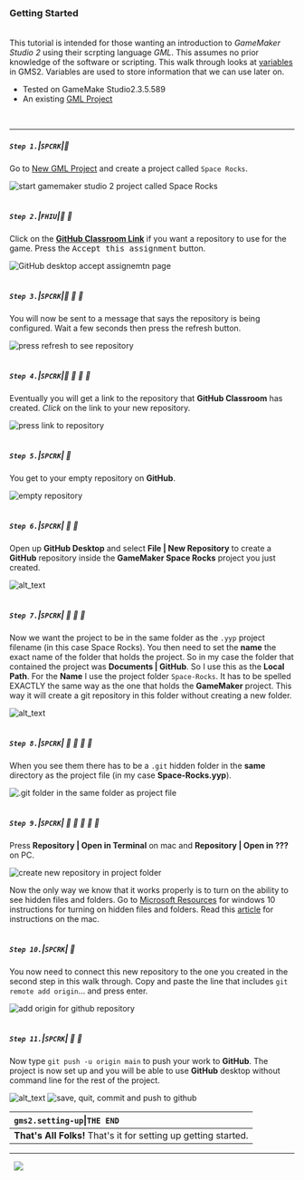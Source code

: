 <img src="https://via.placeholder.com/1000x4/45D7CA/45D7CA" alt="drawing" height="4px"/>

### Getting Started

<img src="https://via.placeholder.com/1000x4/45D7CA/45D7CA" alt="drawing" height="4px"/>

This tutorial is intended for those wanting an introduction to <i>GameMaker Studio 2</i> using their scrpting language <i>GML</i>. This assumes no prior knowledge of the software or scripting. This walk through looks at [variables](https://manual.yoyogames.com/GameMaker_Language/GML_Overview/Variables_And_Variable_Scope.htm) in GMS2. Variables are used to store information that we can use later on.

* Tested on GameMake Studio2.3.5.589
* An existing [GML Project](https://github.com/maubanel/GMS2-Snippets/blob/main/rename-project/README.md#user-content-rename-gms2-project)

<br>

---


##### `Step 1.`\|`SPCRK`|:small_blue_diamond:

Go to [New GML Project](https://github.com/maubanel/GMS2-Snippets/blob/main/new-gml/README.md#user-content-new-gml-project) and create a project called `Space Rocks`.

![start gamemaker studio 2 project called Space Rocks](images/SpaceRocksDirectory.png)

<img src="https://via.placeholder.com/500x2/45D7CA/45D7CA" alt="drawing" height="2px" alt = ""/>

##### `Step 2.`\|`FHIU`|:small_blue_diamond: :small_blue_diamond: 

Click on the **[GitHub Classroom Link](https://classroom.github.com/a/KhAozDsc)** if you want a repository to use for the game. Press the <kbd>Accept this assignment</kbd> button. 

![GitHub desktop accept assignemtn page](images/AcceptAssignment.png)

<img src="https://via.placeholder.com/500x2/45D7CA/45D7CA" alt="drawing" height="2px" alt = ""/>

##### `Step 3.`\|`SPCRK`|:small_blue_diamond: :small_blue_diamond: :small_blue_diamond:

You will now be sent to a message that says the repository is being configured.  Wait a few seconds then press the refresh button.

![press refresh to see repository](images/refreshForLink.png)

<img src="https://via.placeholder.com/500x2/45D7CA/45D7CA" alt="drawing" height="2px" alt = ""/>

##### `Step 4.`\|`SPCRK`|:small_blue_diamond: :small_blue_diamond: :small_blue_diamond: :small_blue_diamond:

Eventually you will get a link to the repository that **GitHub Classroom** has created.  *Click* on the link to your new repository.

![press link to repository](images/linkToRepository.png)

<img src="https://via.placeholder.com/500x2/45D7CA/45D7CA" alt="drawing" height="2px" alt = ""/>

##### `Step 5.`\|`SPCRK`| :small_orange_diamond:

You get to your empty repository on **GitHub**.

![empty repository](images/blankRepo.png)

<img src="https://via.placeholder.com/500x2/45D7CA/45D7CA" alt="drawing" height="2px" alt = ""/>

##### `Step 6.`\|`SPCRK`| :small_orange_diamond: :small_blue_diamond:

Open up **GitHub Desktop** and select **File | New Repository** to create a **GitHub** repository inside the **GameMaker Space Rocks** project you just created.

![alt_text](images/fileNewRepository.png)

<img src="https://via.placeholder.com/500x2/45D7CA/45D7CA" alt="drawing" height="2px" alt = ""/>

##### `Step 7.`\|`SPCRK`| :small_orange_diamond: :small_blue_diamond: :small_blue_diamond:

Now we want the project to be in the same folder as the `.yyp` project filename (in this case Space Rocks).  You then need to set the **name** the exact name of the folder that holds the project.  So in my case the folder that contained the project was **Documents | GitHub**.  So I use this as the **Local Path**.  For the **Name** I use the project folder `Space-Rocks`. It has to be spelled EXACTLY the same way as the one that holds the **GameMaker** project. This way it will create a git repository in this folder without creating a new folder.

![alt_text](images/SelectProjetFolder.png)

<img src="https://via.placeholder.com/500x2/45D7CA/45D7CA" alt="drawing" height="2px" alt = ""/>

##### `Step 8.`\|`SPCRK`| :small_orange_diamond: :small_blue_diamond: :small_blue_diamond: :small_blue_diamond:

When you see them there has to be a `.git` hidden folder in the **same** directory as the project file (in my case **Space-Rocks.yyp**).

![.git folder in the same folder as project file](images/SpaceRocksGitDir.png)

<img src="https://via.placeholder.com/500x2/45D7CA/45D7CA" alt="drawing" height="2px" alt = ""/>

##### `Step 9.`\|`SPCRK`| :small_orange_diamond: :small_blue_diamond: :small_blue_diamond: :small_blue_diamond: :small_blue_diamond:

Press **Repository | Open in Terminal** on mac and **Repository | Open in ???** on PC.

![create new repository in project folder](images/CreateNewRepository.png)

Now the only way we know that it works properly is to turn on the ability to see hidden files and folders.  Go to [Microsoft Resources](https://support.microsoft.com/en-us/windows/show-hidden-files-0320fe58-0117-fd59-6851-9b7f9840fdb2) for windows 10 instructions for turning on hidden files and folders.  Read this [article](https://www.macworld.co.uk/how-to/show-hidden-files-mac-3520878/) for instructions on the mac.


<img src="https://via.placeholder.com/500x2/45D7CA/45D7CA" alt="drawing" height="2px" alt = ""/>

##### `Step 10.`\|`SPCRK`| :large_blue_diamond:

You now need to connect this new repository to the one you created in the second step in this walk through.  Copy and paste the line that includes `git remote add origin`... and press enter.

![add origin for github repository](images/setRemoteGitHub.png)

<img src="https://via.placeholder.com/500x2/45D7CA/45D7CA" alt="drawing" height="2px" alt = ""/>

##### `Step 11.`\|`SPCRK`| :large_blue_diamond: :small_blue_diamond: 

Now type `git push -u origin main` to push your work to **GitHub**.  The project is now set up and you will be able to use **GitHub** desktop without command line for the rest of the project.

![alt_text](images/PushToGitHub.png)
![save, quit, commit and push to github](images/GitHub.png)

| `gms2.setting-up`\|`THE END`| 
| :--- |
| **That's All Folks!** That's it for setting up getting started. |

___

<img src="https://via.placeholder.com/1000x4/dba81a/dba81a" alt="drawing" height="4px" alt = ""/>

<img src="https://via.placeholder.com/1000x100/45D7CA/000000/?text=The End!">

<img src="https://via.placeholder.com/1000x4/dba81a/dba81a" alt="drawing" height="4px" alt = ""/>

